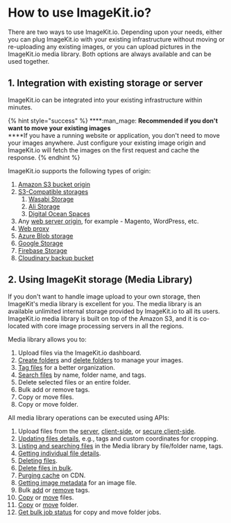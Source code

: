 # How to use ImageKit.io?

There are two ways to use ImageKit.io. Depending upon your needs, either you can plug ImageKit.io with your existing infrastructure without moving or re-uploading any existing images, or you can upload pictures in the ImageKit.io media library. Both options are always available and can be used together.

## 1. Integration with existing storage or server

ImageKit.io can be integrated into your existing infrastructure within minutes. 

{% hint style="success" %}
****:man_mage: **Recommended if you don't want to move your existing images**\
****If you have a running website or application, you don't need to move your images anywhere. Just configure your existing image origin and ImageKit.io will fetch the images on the first request and cache the response.
{% endhint %}

ImageKit.io supports the following types of origin:

1. [Amazon S3 bucket origin](../integration/configure-origin/amazon-s3-bucket-origin.md)
2. [S3-Compatible storages](../integration/configure-origin/s3-compatible-external-storages.md)
   1. [Wasabi Storage](../integration/configure-origin/wasabi-storage.md)
   2. [Ali Storage](../integration/configure-origin/alibaba-object-storage-service.md)
   3. [Digital Ocean Spaces](../integration/configure-origin/digital-ocean-spaces.md)
3. Any [web server origin](../integration/configure-origin/web-server-origin.md), for example - Magento, WordPress, etc.
4. [Web proxy](../integration/configure-origin/web-proxy.md)
5. [Azure Blob storage](../integration/configure-origin/azure-blob-storage.md)
6. [Google Storage](../integration/configure-origin/google-cloud-storage.md)
7. [Firebase Storage](../integration/configure-origin/firebase-storage.md)
8. [Cloudinary backup bucket](../integration/configure-origin/cloudinary-backup-bucket.md)

## 2. Using ImageKit storage (Media Library)

If you don't want to handle image upload to your own storage, then ImageKit's media library is excellent for you. The media library is an available unlimited internal storage provided by ImageKit.io to all its users. ImageKit.io media library is built on top of the Amazon S3, and it is co-located with core image processing servers in all the regions.

Media library allows you to:

1. Upload files via the ImageKit.io dashboard.
2. [Create folders](../media-library/overview/folders.md) and [delete folders](../media-library/overview/delete-folder.md) to manage your images.
3. [Tag files](../media-library/overview/image-tags.md) for a better organization.
4. [Search files](../media-library/overview/search-update-and-delete.md) by name, folder name, and tags.
5. Delete selected files or an entire folder.
6. Bulk add or remove tags.
7. Copy or move files.
8. Copy or move folder.

All media library operations can be executed using APIs:

1. Upload files from the [server](../api-reference/upload-file-api/server-side-file-upload.md), [client-side](../api-reference/upload-file-api/client-side-file-upload.md), or [secure client-side](../api-reference/upload-file-api/secure-client-side-file-upload.md).
2. [Updating files details](../api-reference/media-api/update-file-details.md), e.g., tags and custom coordinates for cropping.
3. [Listing and searching files](../api-reference/media-api/list-and-search-files.md) in the Media library by file/folder name, tags.
4. [Getting individual file details](../api-reference/media-api/get-file-details.md).
5. [Deleting files](../api-reference/media-api/delete-file.md).
6. [Delete files in bulk](../api-reference/media-api/delete-files-bulk.md).
7. [Purging cache](../api-reference/media-api/purge-cache.md) on CDN.
8. [Getting image metadata](../api-reference/metadata-api/get-image-metadata-for-uploaded-media-files.md) for an image file.
9. Bulk [add](../api-reference/media-api/add-tags-bulk.md) or [remove](../api-reference/media-api/remove-tags-bulk.md) tags.
10. [Copy](../api-reference/media-api/copy-file.md) or [move](../api-reference/media-api/move-file.md) files.
11. [Copy](../api-reference/media-api/copy-folder.md) or [move](../api-reference/media-api/move-folder.md) folder.
12. [Get bulk job status](../api-reference/media-api/copy-move-folder-status.md) for copy and move folder jobs.

